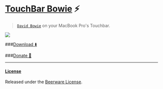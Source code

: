 # [TouchBar Bowie](https://github.com/rog/TouchBowie) ⚡️
> [`David Bowie`](https://en.wikipedia.org/wiki/David_Bowie) on your MacBook Pro's Touchbar.

![](http://i.imgur.com/2fRYe2j.gif)


###[Download ⬇️](https://github.com/rog/TouchBowie/releases)

###[Donate   💜](http://www.cancerresearchuk.org/support-us/donate)

---
#### [License](LICENSE)
Released under the [Beerware License](LICENSE).
